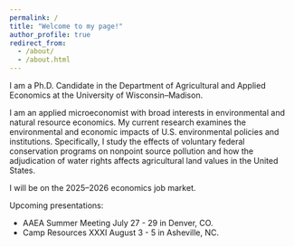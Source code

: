 ```yaml
---
permalink: /
title: "Welcome to my page!"
author_profile: true
redirect_from: 
  - /about/
  - /about.html
---
```


I am a Ph.D. Candidate in the Department of Agricultural and Applied Economics at the University of Wisconsin–Madison.

I am an applied microeconomist with broad interests in environmental and natural resource economics. My current research examines the environmental and economic impacts of U.S. environmental policies and institutions. Specifically, I study the effects of voluntary federal conservation programs on nonpoint source pollution and how the adjudication of water rights affects agricultural land values in the United States. 

I will be on the 2025–2026 economics job market.

Upcoming presentations:
- AAEA Summer Meeting July 27 - 29 in Denver, CO.
- Camp Resources XXXI August 3 - 5 in Asheville, NC.
